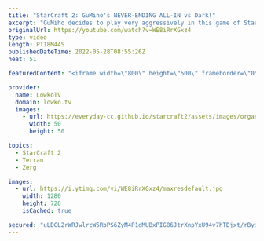 ```yaml
---
title: "StarCraft 2: GuMiho's NEVER-ENDING ALL-IN vs Dark!"
excerpt: "GuMiho decides to play very aggressively in this game of StarCraft 2. After Dark opens up with a quick Spawning Pool and catches his Terran opponent off guard with Zerglings, GuMiho decides to return the favour by never making a fourth Command Center and going for a never-ending all-in.  Support my work"
originalUrl: https://youtube.com/watch?v=WE8iRrXGxz4
type: video
length: PT18M44S
publishedDateTime: 2022-05-28T08:55:26Z
heat: 51

featuredContent: "<iframe width=\"800\" height=\"500\" frameborder=\"0\" src=\"https://www.youtube.com/embed/WE8iRrXGxz4\" allow=\"accelerometer; autoplay; encrypted-media; gyroscope; picture-in-picture\" allowfullscreen></iframe>"

provider:
  name: LowkoTV
  domain: lowko.tv
  images:
    - url: https://everyday-cc.github.io/starcraft2/assets/images/organizations/lowko.tv-50x50.jpg
      width: 50
      height: 50

topics:
  - StarCraft 2
  - Terran
  - Zerg

images:
  - url: https://i.ytimg.com/vi/WE8iRrXGxz4/maxresdefault.jpg
    width: 1280
    height: 720
    isCached: true

secured: "uLDCL2rWRJwlrcW5RbPS6ZyM4P1dMUBxPIG86JtrXnpYxU94v7hTDjxt/rByiFqaf68Xooj3RBH/G13UaYTZ60afe5Sjk0vDxkf6ozjSiPqgCFB+Ob3AmnXpayungy5AlJwCN/+SfaZbSzbIxj0GtsTENA30fV5A7gdjp96Ebb2AVKZoepKCl2YPsw4WdrMRyrlcrmB1tfQJjpueSFvU52YfWoJSMhR+ISkzPQfuQ/bp8fQmbvUuNQ9khiTNa6T2w2Q7tpkyvQCGFl6+yDq+gftHrsKEmzmsJK9pSWthGZysfjF3cw2YzR7n0xiXX36ut3L/yBU7hUCxA0c262ertCSnqcBzBbOKywb8BuJLdqlDngZ1xm/yzOzhctypqnwRrNGnexoGJ0PG+FvR4cuQMTmlhhshBES/sxNO09KH17INoxMltmLruLhGSrF7epDL;pZ8wiUKNNS4CiPwAXzGPgw=="
---
```


